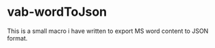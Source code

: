 vab-wordToJson
==============

This is a small macro i have written to export MS word content to JSON format.
